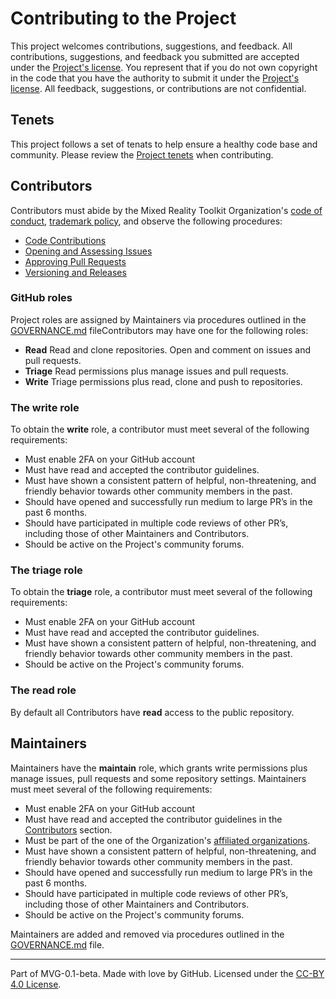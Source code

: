 # Contributing to the Project

This project welcomes contributions, suggestions, and feedback. All contributions, suggestions, and feedback you submitted are accepted under the [Project's license](./LICENSE.md). You represent that if you do not own copyright in the code that you have the authority to submit it under the [Project's license](./LICENSE.md). All feedback, suggestions, or contributions are not confidential.

## Tenets

This project follows a set of tenats to help ensure a healthy code base and community. Please review the [Project tenets](./contributions/project-tenets.md) when contributing.

## Contributors

Contributors must abide by the Mixed Reality Toolkit Organization's [code of conduct](https://github.com/MixedRealityToolkit/MixedRealityToolkit-MVG/blob/main/org-docs/CODE-OF-CONDUCT.md), [trademark policy](https://github.com/MixedRealityToolkit/MixedRealityToolkit-MVG/blob/main/org-docs/TRADEMARKS.md), and observe the following procedures:

* [Code Contributions](contributions/code-contributions.md)
* [Opening and Assessing Issues](contributions/opening-and-assessing-issues.md)
* [Approving Pull Requests](contributions/merging-pull-requests.md)
* [Versioning and Releases](contributions/versioning-and-releases.md)

### GitHub roles

Project roles are assigned by Maintainers via procedures outlined in the [GOVERNANCE.md](../GOVERNANCE.md) fileContributors may have one for the following roles:

* **Read** Read and clone repositories. Open and comment on issues and pull requests.
* **Triage** Read permissions plus manage issues and pull requests.
* **Write** Triage permissions plus read, clone and push to repositories.

### The write role

To obtain the **write** role, a contributor must meet several of the following requirements:

* Must enable 2FA on your GitHub account
* Must have read and accepted the contributor guidelines.
* Must have shown a consistent pattern of helpful, non-threatening, and friendly behavior towards other community members in the past.
* Should have opened and successfully run medium to large PR’s in the past 6 months.
* Should have participated in multiple code reviews of other PR’s, including those of other Maintainers and Contributors.
* Should be active on the Project's community forums.

### The triage role

To obtain the **triage** role, a contributor must meet several of the following requirements:

* Must enable 2FA on your GitHub account
* Must have read and accepted the contributor guidelines.
* Must have shown a consistent pattern of helpful, non-threatening, and friendly behavior towards other community members in the past.
* Should be active on the Project's community forums.

### The read role

By default all Contributors have **read** access to the public repository.

## Maintainers

Maintainers have the **maintain** role, which grants write permissions plus manage issues, pull requests and some repository settings. Maintainers must meet several of the following requirements:

* Must enable 2FA on your GitHub account
* Must have read and accepted the contributor guidelines in the [Contributors](#contributors) section.
* Must be part of the one of the Organization's [affiliated organizations](https://github.com/MixedRealityToolkit/MixedRealityToolkit-MVG/blob/main/org-docs/STEERING-COMMITTEE.md).
* Must have shown a consistent pattern of helpful, non-threatening, and friendly behavior towards other community members in the past.
* Should have opened and successfully run medium to large PR’s in the past 6 months.
* Should have participated in multiple code reviews of other PR’s, including those of other Maintainers and Contributors.
* Should be active on the Project's community forums.

Maintainers are added and removed via procedures outlined in the [GOVERNANCE.md](./GOVERNANCE.md) file.

---
Part of MVG-0.1-beta.
Made with love by GitHub. Licensed under the [CC-BY 4.0 License](https://creativecommons.org/licenses/by-sa/4.0/).
